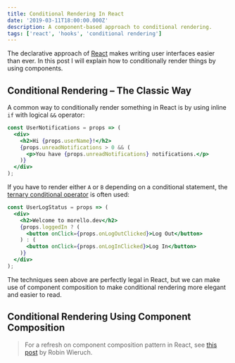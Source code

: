 ```yaml
---
title: Conditional Rendering In React
date: '2019-03-11T18:00:00.000Z'
description: A component-based approach to conditional rendering.
tags: ['react', 'hooks', 'conditional rendering']
---
```


The declarative approach of [React](https://reactjs.org) makes writing user interfaces easier than ever. In this post I will explain how to conditionally render things by using components.

## Conditional Rendering – The Classic Way

A common way to conditionally render something in React is by using inline `if` with logical `&&` operator:

```jsx
const UserNotifications = props => (
  <div>
    <h2>Hi {props.userName}!</h2>
    {props.unreadNotifications > 0 && (
      <p>You have {props.unreadNotifications} notifications.</p>
    )}
  </div>
);
```

If you have to render either `A` or `B` depending on a conditional statement, the [ternary conditional operator](https://developer.mozilla.org/en-US/docs/Web/JavaScript/Reference/Operators/Conditional_Operator) is often used:

```jsx
const UserLogStatus = props => (
  <div>
    <h2>Welcome to morello.dev</h2>
    {props.loggedIn ? (
      <button onClick={props.onLogOutClicked}>Log Out</button>
    ) : (
      <button onClick={props.onLogInClicked}>Log In</button>
    )}
  </div>
);
```

The techniques seen above are perfectly legal in React, but we can make use of component composition to make conditional rendering more elegant and easier to read.

## Conditional Rendering Using Component Composition

> For a refresh on component composition pattern in React, see [this post](https://www.robinwieruch.de/react-component-composition) by Robin Wieruch.
